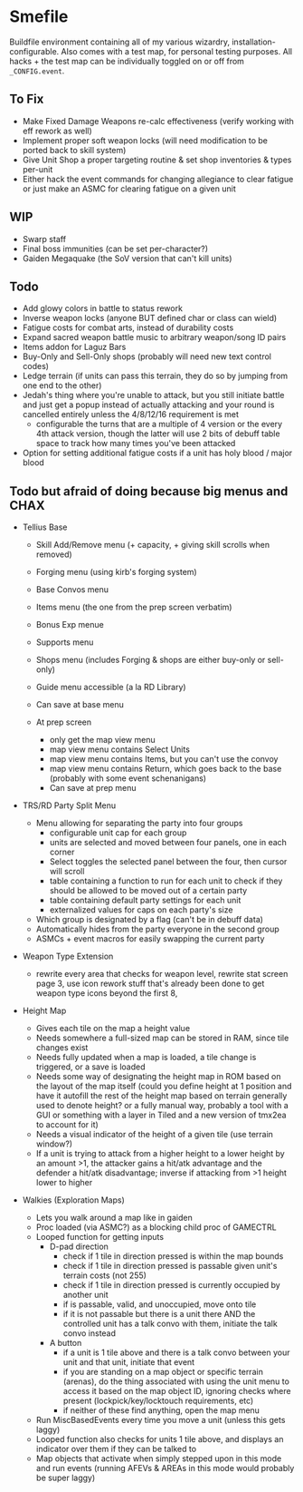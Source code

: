 
# Smefile

Buildfile environment containing all of my various wizardry, installation-configurable. Also comes with a test map, for personal testing purposes. All hacks + the test map can be individually toggled on or off from `_CONFIG.event`. 




## To Fix

- Make Fixed Damage Weapons re-calc effectiveness (verify working with eff rework as well)
- Implement proper soft weapon locks (will need modification to be ported back to skill system)
- Give Unit Shop a proper targeting routine & set shop inventories & types per-unit
- Either hack the event commands for changing allegiance to clear fatigue or just make an ASMC for clearing fatigue on a given unit


## WIP

- Swarp staff
- Final boss immunities (can be set per-character?)
- Gaiden Megaquake (the SoV version that can't kill units)

## Todo

- Add glowy colors in battle to status rework
- Inverse weapon locks (anyone BUT defined char or class can wield)
- Fatigue costs for combat arts, instead of durability costs
- Expand sacred weapon battle music to arbitrary weapon/song ID pairs
- Items addon for Laguz Bars
- Buy-Only and Sell-Only shops (probably will need new text control codes)
- Ledge terrain (if units can pass this terrain, they do so by jumping from one end to the other)
- Jedah's thing where you're unable to attack, but you still initiate battle and just get a popup instead of actually attacking and your round is cancelled entirely unless the 4/8/12/16 requirement is met
	- configurable the turns that are a multiple of 4 version or the every 4th attack version, though the latter will use 2 bits of debuff table space to track how many times you've been attacked
- Option for setting additional fatigue costs if a unit has holy blood / major blood

## Todo but afraid of doing because big menus and CHAX

- Tellius Base
	- Skill Add/Remove menu (+ capacity, + giving skill scrolls when removed)
	- Forging menu (using kirb's forging system)
	- Base Convos menu
	- Items menu (the one from the prep screen verbatim)
	- Bonus Exp menue
	- Supports menu
	- Shops menu (includes Forging & shops are either buy-only or sell-only)
	- Guide menu accessible (a la RD Library)
	- Can save at base menu
	
	- At prep screen
		- only get the map view menu 
		- map view menu contains Select Units
		- map view menu contains Items, but you can't use the convoy
		- map view menu contains Return, which goes back to the base (probably with some event schenanigans)
		- Can save at prep menu


- TRS/RD Party Split Menu
	- Menu allowing for separating the party into four groups
		- configurable unit cap for each group
		- units are selected and moved between four panels, one in each corner
		- Select toggles the selected panel between the four, then cursor will scroll
		- table containing a function to run for each unit to check if they should be allowed to be moved out of a certain party
		- table containing default party settings for each unit
		- externalized values for caps on each party's size
	- Which group is designated by a flag (can't be in debuff data)
	- Automatically hides from the party everyone in the second group
	- ASMCs + event macros for easily swapping the current party


- Weapon Type Extension
	- rewrite every area that checks for weapon level, rewrite stat screen page 3, use icon rework stuff that's already been done to get weapon type icons beyond the first 8, 


- Height Map
	- Gives each tile on the map a height value
	- Needs somewhere a full-sized map can be stored in RAM, since tile changes exist
	- Needs fully updated when a map is loaded, a tile change is triggered, or a save is loaded
	- Needs some way of designating the height map in ROM based on the layout of the map itself (could you define height at 1 position and have it autofill the rest of the height map based on terrain generally used to denote height? or a fully manual way, probably a tool with a GUI or something with a layer in Tiled and a new version of tmx2ea to account for it)
	- Needs a visual indicator of the height of a given tile (use terrain window?)
	- If a unit is trying to attack from a higher height to a lower height by an amount >1, the attacker gains a hit/atk advantage and the defender a hit/atk disadvantage; inverse if attacking from >1 height lower to higher
	
	
- Walkies (Exploration Maps)
	- Lets you walk around a map like in gaiden
	- Proc loaded (via ASMC?) as a blocking child proc of GAMECTRL
	- Looped function for getting inputs
		- D-pad direction 
			- check if 1 tile in direction pressed is within the map bounds
			- check if 1 tile in direction pressed is passable given unit's terrain costs (not 255)
			- check if 1 tile in direction pressed is currently occupied by another unit
			- if is passable, valid, and unoccupied, move onto tile
			- if it is not passable but there is a unit there AND the controlled unit has a talk convo with them, initiate the talk convo instead
		- A button
			- if a unit is 1 tile above and there is a talk convo between your unit and that unit, initiate that event
			- if you are standing on a map object or specific terrain (arenas), do the thing associated with using the unit menu to access it based on the map object ID, ignoring checks where present (lockpick/key/locktouch requirements, etc)
			- if neither of these find anything, open the map menu
	- Run MiscBasedEvents every time you move a unit (unless this gets laggy)
	- Looped function also checks for units 1 tile above, and displays an indicator over them if they can be talked to
	- Map objects that activate when simply stepped upon in this mode and run events (running AFEVs & AREAs in this mode would probably be super laggy)
	